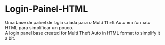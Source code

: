 # Login-Painel-HTML
Uma base de painel de login criada para o Multi Theft Auto em formato HTML para simplificar um pouco.  
A login panel base created for Multi Theft Auto in HTML format to simplify it a bit.
